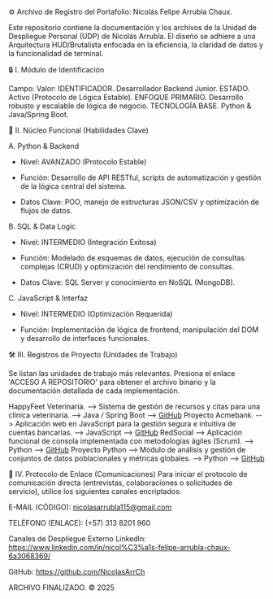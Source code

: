 ⚙️ Archivo de Registro del Portafolio: Nicolás Felipe Arrubla Chaux.

Este repositorio contiene la documentación y los archivos de la Unidad de Despliegue Personal (UDP) de Nicolás Arrubla. El diseño se adhiere a una Arquitectura HUD/Brutalista enfocada en la eficiencia, la claridad de datos y la funcionalidad de terminal.


🔒 I. Módulo de Identificación

Campo:                  Valor:
IDENTIFICADOR.          Desarrollador Backend Junior.
ESTADO.                 Activo (Protocolo de Lógica Estable).
ENFOQUE PRIMARIO.       Desarrollo robusto y escalable de lógica de negocio.
TECNOLOGÍA BASE.        Python & Java/Spring Boot.


🎯 II. Núcleo Funcional (Habilidades Clave)

A. Python & Backend
* Nivel: AVANZADO (Protocolo Estable)

* Función: Desarrollo de API RESTful, scripts de automatización y gestión de la lógica central del sistema.

* Datos Clave: POO, manejo de estructuras JSON/CSV y optimización de flujos de datos.

B. SQL & Data Logic
* Nivel: INTERMEDIO (Integración Exitosa)

* Función: Modelado de esquemas de datos, ejecución de consultas complejas (CRUD) y optimización del rendimiento de consultas.

* Datos Clave: SQL Server y conocimiento en NoSQL (MongoDB).

C. JavaScript & Interfaz
* Nivel: INTERMEDIO (Optimización Requerida)

* Función: Implementación de lógica de frontend, manipulación del DOM y desarrollo de interfaces funcionales.


🛠️ III. Registros de Proyecto (Unidades de Trabajo)

Se listan las unidades de trabajo más relevantes. Presiona el enlace 'ACCESO A REPOSITORIO' para obtener el archivo binario y la documentación detallada de cada implementación.

HappyFeet Veterinaria. --> Sistema de gestión de recursos y citas para una clínica veterinaria. --> Java / Spring Boot --> [GitHub](https://github.com/NicolasArrCh/HappyFeet_Veterinaria_ArdilaDavid_ArrublaNicolas.git)
Proyecto Acmebank. --> Aplicación web en JavaScript para la gestión segura e intuitiva de cuentas bancarias. --> JavaScript --> [GitHub](https://github.com/NicolasArrCh/ProyectoAcmebank_JavaScript_PAEZ-CAROLINA--ARRUBLA-NICOLAS.git)
RedSocial --> Aplicación funcional de consola implementada con metodologías ágiles (Scrum). --> Python --> [GitHub](https://github.com/NicolasArrCh/RedSocial.git)
Proyecto Python --> Módulo de análisis y gestión de conjuntos de datos poblacionales y métricas globales. --> Python --> [GitHub](https://github.com/NicolasArrCh/Proyecto_python.git)


📡 IV. Protocolo de Enlace (Comunicaciones)
Para iniciar el protocolo de comunicación directa (entrevistas, colaboraciones o solicitudes de servicio), utilice los siguientes canales encriptados:

E-MAIL (CÓDIGO): nicolasarrubla115@gmail.com

TELÉFONO (ENLACE): (+57) 313 8201 960

Canales de Despliegue Externo
LinkedIn: https://www.linkedin.com/in/nicol%C3%a1s-felipe-arrubla-chaux-6a3068369/

GitHub: https://github.com/NicolasArrCh


ARCHIVO FINALIZADO. © 2025